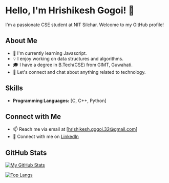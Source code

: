 # Hello, I'm Hrishikesh Gogoi! 👋

I'm a passionate CSE student at NIT Silchar. Welcome to my GitHub profile! 

## About Me

- 🌱 I'm currently learning Javascript.
- 💡 I enjoy working on data structures and algorithms.
- 🎓 I have a degree in B.Tech(CSE) from GIMT, Guwahati.
- 💬 Let's connect and chat about anything related to technology.

## Skills

- **Programming Languages:** [C, C++, Python]

## Connect with Me

- 📫 Reach me via email at [hrishikesh.gogoi.32@gmail.com]
- 💼 Connect with me on [LinkedIn](https://www.linkedin.com/in/hrishikesh-gogoi-60ab091a1/)

## GitHub Stats

[![My GitHub Stats](https://github-readme-stats.vercel.app/api?username=hrishikeshgogoi&show_icons=true&hide_title=true&hide=contribs,prs&count_private=true&theme=dark)](https://github.com/hrishikeshgogoi)

[![Top Langs](https://github-readme-stats.vercel.app/api/top-langs/?username=hrishikeshgogoi&layout=compact&theme=dark)](https://github.com/hrishikeshgogoi)
